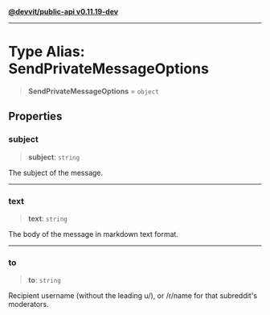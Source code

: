 [**@devvit/public-api v0.11.19-dev**](../../README.md)

---

# Type Alias: SendPrivateMessageOptions

> **SendPrivateMessageOptions** = `object`

## Properties

<a id="subject"></a>

### subject

> **subject**: `string`

The subject of the message.

---

<a id="text"></a>

### text

> **text**: `string`

The body of the message in markdown text format.

---

<a id="to"></a>

### to

> **to**: `string`

Recipient username (without the leading u/), or /r/name for that subreddit's moderators.
